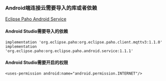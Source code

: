 ### Android端连接云需要导入的库或者依赖
[Eclipse Paho Android Service](https://github.com/eclipse/paho.mqtt.android)
#### Android Studio需要导入的依赖
```
implementation 'org.eclipse.paho:org.eclipse.paho.client.mqttv3:1.1.0'
implementation 'org.eclipse.paho:org.eclipse.paho.android.service:1.1.1'
```
#### Android Studio需要开启的权限
```
<uses-permission android:name="android.permission.INTERNET"/>
```

